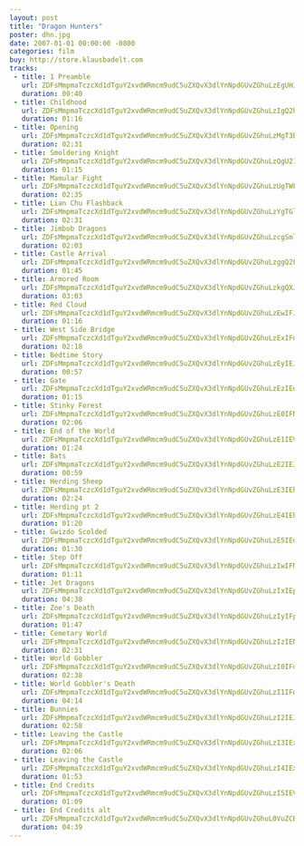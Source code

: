 ```yaml
---
layout: post
title: "Dragon Hunters"
poster: dhn.jpg
date: 2007-01-01 00:00:00 -0800
categories: film
buy: http://store.klausbadelt.com
tracks:
 - title: 1 Preamble
   url: ZDFsMmpmaTczcXd1dTguY2xvdWRmcm9udC5uZXQvX3dlYnNpdGUvZGhuLzEgUHJlYW1ibGUubXAz
   duration: 00:40
 - title: Childhood
   url: ZDFsMmpmaTczcXd1dTguY2xvdWRmcm9udC5uZXQvX3dlYnNpdGUvZGhuLzIgQ2hpbGRob29kLm1wMw==
   duration: 01:16
 - title: Opening
   url: ZDFsMmpmaTczcXd1dTguY2xvdWRmcm9udC5uZXQvX3dlYnNpdGUvZGhuLzMgT3BlbmluZy5tcDM=
   duration: 02:31
 - title: Smoldering Knight
   url: ZDFsMmpmaTczcXd1dTguY2xvdWRmcm9udC5uZXQvX3dlYnNpdGUvZGhuLzQgU21vbGRlcmluZyBLbmlnaHQubXAz
   duration: 01:15
 - title: Mamular Fight
   url: ZDFsMmpmaTczcXd1dTguY2xvdWRmcm9udC5uZXQvX3dlYnNpdGUvZGhuLzUgTWFtdWxhciBGaWdodC5tcDM=
   duration: 02:35
 - title: Lian Chu Flashback
   url: ZDFsMmpmaTczcXd1dTguY2xvdWRmcm9udC5uZXQvX3dlYnNpdGUvZGhuLzYgTGlhbiBDaHUgRmxhc2hiYWNrLm1wMw==
   duration: 02:31
 - title: Jimbob Dragons
   url: ZDFsMmpmaTczcXd1dTguY2xvdWRmcm9udC5uZXQvX3dlYnNpdGUvZGhuLzcgSmltYm9iIERyYWdvbnMubXAz
   duration: 02:03
 - title: Castle Arrival
   url: ZDFsMmpmaTczcXd1dTguY2xvdWRmcm9udC5uZXQvX3dlYnNpdGUvZGhuLzggQ2FzdGxlIEFycml2YWwubXAz
   duration: 01:45
 - title: Armored Room
   url: ZDFsMmpmaTczcXd1dTguY2xvdWRmcm9udC5uZXQvX3dlYnNpdGUvZGhuLzkgQXJtb3JlZCBSb29tLm1wMw==
   duration: 03:03
 - title: Red Cloud
   url: ZDFsMmpmaTczcXd1dTguY2xvdWRmcm9udC5uZXQvX3dlYnNpdGUvZGhuLzEwIFJlZCBDbG91ZC5tcDM=
   duration: 01:16
 - title: West Side Bridge
   url: ZDFsMmpmaTczcXd1dTguY2xvdWRmcm9udC5uZXQvX3dlYnNpdGUvZGhuLzExIFdlc3QgU2lkZSBCcmlkZ2UubXAz
   duration: 02:18
 - title: Bedtime Story
   url: ZDFsMmpmaTczcXd1dTguY2xvdWRmcm9udC5uZXQvX3dlYnNpdGUvZGhuLzEyIEJlZHRpbWUgU3RvcnkubXAz
   duration: 00:57
 - title: Gate
   url: ZDFsMmpmaTczcXd1dTguY2xvdWRmcm9udC5uZXQvX3dlYnNpdGUvZGhuLzEzIEdhdGUubXAz
   duration: 01:15
 - title: Stinky Forest
   url: ZDFsMmpmaTczcXd1dTguY2xvdWRmcm9udC5uZXQvX3dlYnNpdGUvZGhuLzE0IFN0aW5reSBGb3Jlc3QubXAz
   duration: 02:06
 - title: End of the World
   url: ZDFsMmpmaTczcXd1dTguY2xvdWRmcm9udC5uZXQvX3dlYnNpdGUvZGhuLzE1IEVuZCBvZiB0aGUgV29ybGQubXAz
   duration: 01:24
 - title: Bats
   url: ZDFsMmpmaTczcXd1dTguY2xvdWRmcm9udC5uZXQvX3dlYnNpdGUvZGhuLzE2IEJhdHMubXAz
   duration: 00:59
 - title: Herding Sheep
   url: ZDFsMmpmaTczcXd1dTguY2xvdWRmcm9udC5uZXQvX3dlYnNpdGUvZGhuLzE3IEhlcmRpbmcgU2hlZXAubXAz
   duration: 02:24
 - title: Herding pt 2
   url: ZDFsMmpmaTczcXd1dTguY2xvdWRmcm9udC5uZXQvX3dlYnNpdGUvZGhuLzE4IEhlcmRpbmcgcHQgMi5tcDM=
   duration: 01:20
 - title: Gwizdo Scolded
   url: ZDFsMmpmaTczcXd1dTguY2xvdWRmcm9udC5uZXQvX3dlYnNpdGUvZGhuLzE5IEd3aXpkbyBTY29sZGVkLm1wMw==
   duration: 01:30
 - title: Step Off
   url: ZDFsMmpmaTczcXd1dTguY2xvdWRmcm9udC5uZXQvX3dlYnNpdGUvZGhuLzIwIFN0ZXAgT2ZmLm1wMw==
   duration: 01:11
 - title: Jet Dragons
   url: ZDFsMmpmaTczcXd1dTguY2xvdWRmcm9udC5uZXQvX3dlYnNpdGUvZGhuLzIxIEpldCBEcmFnb25zLm1wMw==
   duration: 04:38
 - title: Zoe's Death
   url: ZDFsMmpmaTczcXd1dTguY2xvdWRmcm9udC5uZXQvX3dlYnNpdGUvZGhuLzIyIFpvZSdzIERlYXRoLm1wMw==
   duration: 01:47
 - title: Cemetary World
   url: ZDFsMmpmaTczcXd1dTguY2xvdWRmcm9udC5uZXQvX3dlYnNpdGUvZGhuLzIzIENlbWV0YXJ5IFdvcmxkLm1wMw==
   duration: 02:31
 - title: World Gobbler
   url: ZDFsMmpmaTczcXd1dTguY2xvdWRmcm9udC5uZXQvX3dlYnNpdGUvZGhuLzI0IFdvcmxkIEdvYmJsZXIubXAz
   duration: 02:38
 - title: World Gobbler's Death
   url: ZDFsMmpmaTczcXd1dTguY2xvdWRmcm9udC5uZXQvX3dlYnNpdGUvZGhuLzI1IFdvcmxkIEdvYmJsZXIncyBEZWF0aC5tcDM=
   duration: 04:14
 - title: Bunnies
   url: ZDFsMmpmaTczcXd1dTguY2xvdWRmcm9udC5uZXQvX3dlYnNpdGUvZGhuLzI2IEJ1bm5pZXMubXAz
   duration: 02:58
 - title: Leaving the Castle
   url: ZDFsMmpmaTczcXd1dTguY2xvdWRmcm9udC5uZXQvX3dlYnNpdGUvZGhuLzI3IExlYXZpbmcgdGhlIENhc3RsZS5tcDM=
   duration: 02:06
 - title: Leaving the Castle
   url: ZDFsMmpmaTczcXd1dTguY2xvdWRmcm9udC5uZXQvX3dlYnNpdGUvZGhuLzI4IExlYXZpbmcgdGhlIENhc3RsZS5tcDM=
   duration: 01:53
 - title: End Credits
   url: ZDFsMmpmaTczcXd1dTguY2xvdWRmcm9udC5uZXQvX3dlYnNpdGUvZGhuLzI5IEVuZCBDcmVkaXRzLm1wMw==
   duration: 01:09
 - title: End Credits alt
   url: ZDFsMmpmaTczcXd1dTguY2xvdWRmcm9udC5uZXQvX3dlYnNpdGUvZGhuL0VuZCBDcmVkaXRzIDEuMS5tcDM=
   duration: 04:39
---
```

